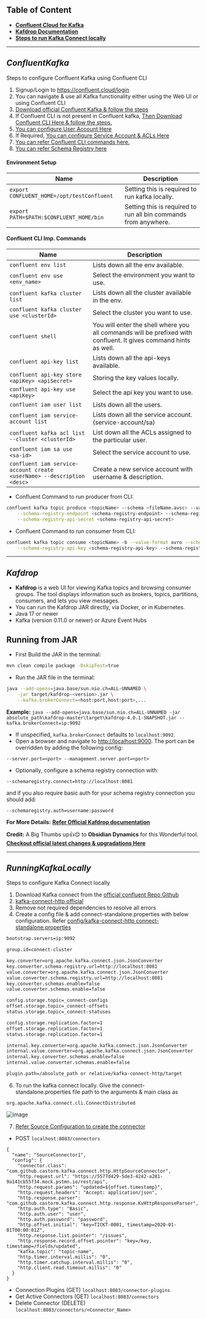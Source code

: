 ## Table of Content

* [**Confluent Cloud for Kafka**](#confluentkafka)
* [**Kafdrop Documentation**](#kafdrop)
* [**Steps to run Kafka Connect locally**](#runningkafkalocally)
*******************************************************************************************************************************************************************
## _ConfluentKafka_

Steps to configure Confluent Kafka using Confluent CLI

1. Signup/Login to https://confluent.cloud/login
2. You can navigate & use all Kafka functionality either using the Web UI or using Confluent CLI
3. [Download official Confluent Kafka & follow the steps](https://docs.confluent.io/platform/current/installation/installing_cp/zip-tar.html)
4. If Confluent CLI is not present in Confluent kafka, [Then Download Confluent CLI Here & follow the steps.](https://docs.confluent.io/platform/current/installation/installing_cp/zip-tar.html)
5. [You can configure User Account Here](https://docs.confluent.io/cloud/current/access-management/identity/user-accounts.html)
6. If Required, [You can configure Service Account & ACLs Here](https://docs.confluent.io/cloud/current/access-management/identity/service-accounts.html)
7. [You can refer Confluent CLI commands here.](https://docs.confluent.io/confluent-cli/current/command-reference/overview.html)
8. [You can refer Schema Registry here](https://docs.confluent.io/platform/current/schema-registry/index.html)

#### Environment Setup
|Name                        |Description
|-------------------------------------------------|---------------------------------------------------------------------
|`export CONFLUENT_HOME=/opt/testConfluent`       | Setting this is required to run kafka locally.
|`export PATH=$PATH:$CONFLUENT_HOME/bin`          | Setting this is required to run all bin commands from anywhere.

#### Confluent CLI Imp. Commands
|Name                        |Description
|-------------------------------------------------------------|---------------------------------------------------------------
|`confluent env list`                                         |Lists down all the env available.
|`confluent env use <env_name>`                               |Select the environment you want to use.
|`confluent kafka cluster list`                               |Lists down all the cluster available in the env.
|`confluent kafka cluster use <clusterId>`                    |Select the cluster you want to use.
|`confluent shell`                                            |You will enter the shell where you all commands will be prefixed with confluent. It gives command hints as well.
|`confluent api-key list`                                     |Lists down all the api-keys available.
|`confluent api-key store <apiKey> <apiSecret>`               |Storing the key values locally.
|`confluent api-key use <apiKey>`                             |Select the api key you want to use.
|`confluent iam user list`                                    |Lists down all the users.
|`confluent iam service-account list`                         |Lists down all the service account. (service-account/sa)
|`confluent kafka acl list --cluster <clusterId>`             |List down all the ACLs assigned to the particular user.
|`confluent iam sa use <sa-id>`                               |Select the service account to use.
|`confluent iam service-account create <userName> --description <desc>`       |Create a new service account with username & description.

* Confluent Command to run producer from CLI:
```sh
confluent kafka topic produce <topicName> --schema <fileName.avsc> --value-format avro \
	--schema-registry-endpoint <schema-registry-endpoint> --schema-registry-api-key <schema-registry-api-key> \
	--schema-registry-api-secret <schema-registry-api-secret>
```
* Confluent Command to run consumer from CLI:
```sh
confluent kafka topic consume <topicName> -b --value-format avro --schema-registry-endpoint <schema-registry-endpoint> \
	--schema-registry-api-key <schema-registry-api-key> --schema-registry-api-secret <schema-registry-api-secret>
```
*******************************************************************************************************************************************************************
## _Kafdrop_
- **Kafdrop** is a web UI for viewing Kafka topics and browsing consumer groups. The tool displays information such as brokers, topics, partitions, consumers, and lets you view messages.
- You can run the Kafdrop JAR directly, via Docker, or in Kubernetes.
- Java 17 or newer
- Kafka (version 0.11.0 or newer) or Azure Event Hubs 

## Running from JAR

* First Build the JAR in the terminal:
```sh
mvn clean compile package -DskipTest=true
```
* Run the JAR file in the terminal:
```sh
java --add-opens=java.base/sun.nio.ch=ALL-UNNAMED \
    -jar target/kafdrop-<version>.jar \
    --kafka.brokerConnect=<host:port,host:port>,...
```
**Example:** `java --add-opens=java.base/sun.nio.ch=ALL-UNNAMED -jar absolute_path\kafdrop-master\target\kafdrop-4.0.1-SNAPSHOT.jar --kafka.brokerConnect=ip:9092`
* If unspecified, `kafka.brokerConnect` defaults to `localhost:9092`.
* Open a browser and navigate to [http://localhost:9000](http://localhost:9000). The port can be overridden by adding the following config:

```
--server.port=<port> --management.server.port=<port>
```

* Optionally, configure a schema registry connection with:
```
--schemaregistry.connect=http://localhost:8081
```
and if you also require basic auth for your schema registry connection you should add:
```
--schemaregistry.auth=username:password
```

**For More Details:** [**Refer Official Kafdrop documentation**](https://github.com/srvcode/Kafka-A2Z-Repo/blob/master/kafdrop-master/README.md) 

**Credit:** A Big Thumbs up👍😌  to **Obsidian Dynamics** for this Wonderful tool. [**Checkout official latest changes & upgradations Here**](https://github.com/obsidiandynamics/kafdrop)

*******************************************************************************************************************************************************************
## _RunningKafkaLocally_

Steps to configure Kafka Connect locally
1. Download Kafka connect from the [official confluent Repo Github](https://github.com/confluentinc)
2. [kafka-connect-http official](https://github.com/castorm/kafka-connect-http/tree/master)
3. Remove not required dependencies to resolve all errors
4. Create a config file & add connect-standalone.properties with below configuration. Refer [config/kafka-connect-http connect-standalone.properties](https://github.com/srvcode/Kafka-A2Z-Repo/blob/master/kafka-connect-http/config/connect-standalone.properties)
```sh
bootstrap.servers=ip:9092

group.id=connect-cluster

key.converter=org.apache.kafka.connect.json.JsonConverter
key.converter.schema.registry.url=http://localhost:8081
value.converter=org.apache.kafka.connect.json.JsonConverter
value.converter.schema.registry.url=http://localhost:8081
key.converter.schemas.enable=false
value.converter.schemas.enable=false

config.storage.topic=_connect-configs
offset.storage.topic=_connect-offsets
status.storage.topic=_connect-statuses

config.storage.replication.factor=1
offset.storage.replication.factor=1
status.storage.replication.factor=1

internal.key.converter=org.apache.kafka.connect.json.JsonConverter
internal.value.converter=org.apache.kafka.connect.json.JsonConverter
internal.key.converter.schemas.enable=false
internal.value.converter.schemas.enable=false

plugin.path=/absolute_path or relative/kafka-connect-http/target
```

6. To run the kafka connect locally. Give the connect-standalone.properties file path to the arguments & main class as
```
org.apache.kafka.connect.cli.ConnectDistributed
```
![image](https://github.com/srvcode/Kafka-A2Z-Repo/assets/74100226/921737d0-4f91-4fc7-ab27-b871eafeaef1)

7. [Refer Source Configuration to create the connector](https://github.com/srvcode/Kafka-A2Z-Repo/tree/master/kafka-connect-http/example)
* POST `localhost:8083/connectors`
```
{
  "name": "SourceConnector1",
  "config": {
    "connector.class": "com.github.castorm.kafka.connect.http.HttpSourceConnector",
    "http.request.url": "https://5577d429-5de3-4242-a281-9a141cb55f34.mock.pstmn.io/rest/api",
    "http.request.params": "updated=${offset.timestamp}",
    "http.request.headers": "Accept: application/json",
    "http.response.parser": "com.github.castorm.kafka.connect.http.response.KvHttpResponseParser",
    "http.auth.type": "Basic",
    "http.auth.user": "user",
    "http.auth.password": "password",
    "http.offset.initial": "key=TICKT-0001, timestamp=2020-01-01T00:00:01Z",
    "http.response.list.pointer": "/issues",
    "http.response.record.offset.pointer": "key=/key, timestamp=/fields/updated",
    "kafka.topic": "topic-name",
    "http.timer.interval.millis": "0",
    "http.timer.catchup.interval.millis": "0",
    "http.client.read.timeout.millis": "0"
  }
}
```
* Connection Plugins (GET) `localhost:8083/connector-plugins`
* Get Active Connectors (GET) `localhost:8083/connectors`
* Delete Connector (DELETE) `localhost:8083/connectors/<Connector_Name>`





